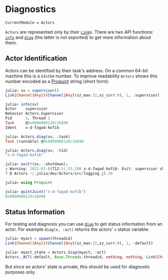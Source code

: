 # Diagnostics

```@meta
CurrentModule = Actors
```

`Actors` are represented only by their [`Link`](@ref)s. There are two API functions: [`info`](@ref) and [`diag`](@ref) (the latter is not exported) to get more information about them.

## Actor Identification

Actors can be identified by their task's address. On a common 64-bit machine this is a `UInt64` number. To improve readability `Actors` shows this number encoded as a [Proquint](https://github.com/pbayer/Proquint.jl) string (short form):

```julia
julia> sv = supervisor()
Link{Channel{Any}}(Channel{Any}(sz_max:32,sz_curr:0), 1, :supervisor)

julia> info(sv)
Actor    supervisor
Behavior Actors.Supervisor
Pid      1, Thread 2
Task     @0x0000000120c16890
Ident    x-d-fagad-kofib

julia> Actors.diag(sv, :task)
Task (runnable) @0x0000000120c16890

julia> Actors.diag(sv, :tid)
"x-d-fagad-kofib"

julia> exit!(sv, :shutdown);
┌ Warning: 2021-02-05T12:51:33.288 x-d-fagad-kofib: Exit: supervisor shutdown
└ @ Actors ~/.julia/dev/Actors/src/logging.jl:30

julia> using Proquint

julia> quint2uint("x-d-fagad-kofib")
0x0000000120c16890
```

## Status Information

For testing and diagnosis you can use [`diag`](@ref) to get status information from an actor. For example `diag(x, :act)` returns the actors' `x` status variable:

```julia
julia> myact = spawn(threadid)
Link{Channel{Any}}(Channel{Any}(sz_max:32,sz_curr:0), 1, :default)

julia> myact_state = Actors.diag(myact, :act)
Actors._ACT(:default, Base.Threads.threadid, nothing, nothing, Link{Channel{Any}}(Channel{Any}(sz_max:32,sz_curr:0), 1, :default), nothing, nothing, nothing, nothing, Actors.Connection[])
```

But since an actors' state is private, this should be used for diagnostic purposes only.
